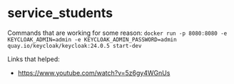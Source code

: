 # service_students

Commands that are working for some reason:
```docker run -p 8080:8080 -e KEYCLOAK_ADMIN=admin -e KEYCLOAK_ADMIN_PASSWORD=admin quay.io/keycloak/keycloak:24.0.5 start-dev```


Links that helped:
- https://www.youtube.com/watch?v=5z6gy4WGnUs